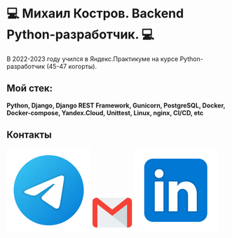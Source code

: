 # :computer: Михаил Костров. Backend Python-разработчик. :computer:
В 2022-2023 году учился в Яндекс.Практикуме на курсе Python-разработчик (45-47 когорты).

## Мой стек:
**Python, Django, Django REST Framework, Gunicorn, PostgreSQL, Docker, Docker-compose, Yandex.Cloud, Unittest, Linux, nginx, CI/CD, etc**

## Контакты
[<img src="./svg/telegram.svg">](https://t.me/MihaGM)
[<img src="./svg/gmail.svg" width="90px" height="90px">](mailto:mdkostrov@gmail.com)
[<img src="./svg/Linkedin.svg">](https://www.linkedin.com/in/mikhail-kostrov-63b2ba245/)
